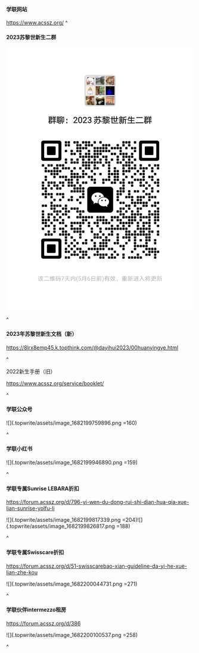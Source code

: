 #### **学联网站**

<https://www.acssz.org/>
^
#### **2023苏黎世新生二群**
![](.topwrite/assets/33c3aa92f67fdb0a3553253ac71eceb.png)

^

#### **2023年苏黎世新生文档（新**）&#x20;

<https://8lrx8emp45.k.topthink.com/@dayihui2023/00huanyingye.html>

^

2022新生手册（旧）

<https://www.acssz.org/service/booklet/>

^

#### **学联公众号**

![](.topwrite/assets/image_1682199759896.png =160)

^

#### **学联小红书**

![](.topwrite/assets/image_1682199946890.png =159)

^

#### **学联专属Sunrise LEBARA折扣**

<https://forum.acssz.org/d/796-yi-wen-du-dong-rui-shi-dian-hua-qia-xue-lian-sunrise-yolfu-li>

![](.topwrite/assets/image_1682199817339.png =204)![](.topwrite/assets/image_1682199826817.png =188)

^

#### **学联专属Swisscare折扣**

<https://forum.acssz.org/d/51-swisscarebao-xian-guideline-da-yi-he-xue-lian-zhe-kou>

![](.topwrite/assets/image_1682200044731.png =271)

^

#### **学联伙伴intermezzo租房**

<https://forum.acssz.org/d/386>

![](.topwrite/assets/image_1682200100537.png =258)

^
